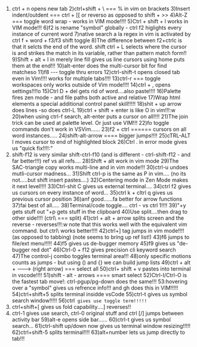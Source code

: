 1) ctrl + n opens new tab
2)ctrl+shift + \ === % in vim on brackets
3)Insert indent/outdent === ctrl + [[  or reverso as opposed to shift + >>
4)Alt-Z === toggle word wrap - works in VIM mode!!!!
5)Ctrl + shift + l works in VIM mode!!!
6)f2 is rename "symbol" globally - ctrl f2 higlights every instance of current word
7)native search a la regex in vim is activated by ctrl f + word + f3/f3 shift toggle
8)The difference between f2+ctrlc is that it selcts the end of the word.
shift ctrl + L selects where the cursor is
and strikes the match in its variable, rather than pattern match form!!
9)Shift + alt + I in merely line fill gives us line cursors
using home puts them at the end!!!
10)alt-enter does the multi-cursor bit for find matcheso
11)f8 --- toggle thru errors
12)ctrl-shift-t opens closed tab even in Vim!!!!
works for multiple tabs!!!!
13)ctrl-r === toggle workspaces
only works outside of Vim mode!!!!
14)ctrl + , opens settings!!!!o
15)Ctrl D + del gets rid of word....also paste!!!!
16)Palette fires zen mode - and file paths both active and relative
17)Wrap html elements a special additional control panel skill!!!!!
18)shit + up arrow does lines -so does ctrl-L
19)ctrl + shift + enter is like O in vim!!!:w
20)when using ctrl-f search, alt-enter puts a cursor on all!!!!
21)The join trick can be used at palette level.  Or just use VIM!!!
22)fo toggle commands don't work in VSVim......
23)f2 + ctrl ====== cursors on all word instances.....
24)shift-alt-arrow ==== bigger jumps!!!!
25)cTRL-ALT I moves cursor to end of highlighted block
26)Ctrl . in error mode gives us "quick fix!!!!:"
27) shift-f12 is very similar shift-ctrl-f10
(and is different - ctrl-shift-f12 - and far better!!!)
ref vs all refs....
28)Shift + alt work in vim mode
29)The SAC-triangle copy works multi-line and in vim mode!!!
30)ctrl-u undoes mutli-cursor madness...
31)Shift ctrl-p is the same as P in vim....
(no its not.....but shift insert pastes....)
32)Centering mode in Zen Mode makes it next level!!!!
33)Ctrl-shit C gives us external terminal....
34)ctrl f2 gives us cursors on every instance of word...
35)ctrl k + cltrl q gives us previous cursor position
36)anf good......fa better for arrow functions 
37)fai best of all.....
38)Terminal/code toggle.... ctrl - vs ctrl 1!!!!
39)"+y gets stuff out "+p gets stuff in the clipboard
40)Use split....then drag to other side!!!!
(ctrl\ === split)
41)ctrl + alt + arrow splits screen and the reverse - reverses!!!:w
note that this works well with the equivalent vim command.
but ctrl\ works better!!!!
42)ctrl+] tag jumps in vim mode!!!! (as opposed to tabbing)
(note seems to bring up ref list!)
43)f6 jumps to file/ext menu!!!!!
44)f5 gives us de-bugger memory
45)f9 gives us "de-bugger red dot"
46)Ctrl-0 + f12 gives precision cli keyword search
47)The control-j combo toggles terminal area!!!
48)only specific motions counts as jumps - but using () and {} we can build jump lists
49)ctrl + alt + ---> (right arrow) === select all
50)ctrl+ shift + v pastes into terminal in vscode!!!!
51)shift - alt - arrows ==== smart select
52)Ctrl-I/Ctrl-O is the fastest tab move!:
ctrl-pgup/pg-down does the same!!!
53:hovering over a "symbol" gives us refrence info!!!
and gh does this in VIM!!!!!
54)ctrl+shift+5 splits terminal insidde vsCode
55)ctrl-t gives us symbol search window!!!!!
56)ctrl` gives use toggle term!!!!!`
57) ctrl+shift+[ gives us fold capability....] reverses!!
58) ctrl-1 gives use search, ctrl-0 original stuff and ctrl [/] jumps between activity bar
59)alt-e opens side bar......
60)ctrl-t gives us symbol search...
61)ctrl-shift up/down now gives us terminal window resizing!!!!!
62)ctrl+shift-5 splits terminal!!!!
63)alt+number lets us jump directly to tab!!!


